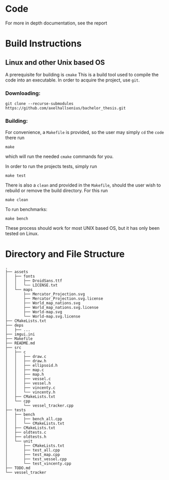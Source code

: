 # Code
For more in depth documentation, see the report

# Build Instructions

## Linux and other Unix based OS
A prerequisite for building is ``cmake`` This is a build tool used to compile the code into an executable. In order to acquire the project, use ``git``.

### Downloading:

```
git clone --recurse-submodules https://github.com/axelhallsenius/bachelor_thesis.git
```

### Building:

For convenience, a ``Makefile`` is provided, so the user may simply ``cd`` the ``code`` there run
```
make
```
which will run the needed ``cmake`` commands for you.

In order to run the projects tests, simply run
```
make test
```

There is also a ``clean`` and provided in the ``Makefile``, should the user wish to rebuild or remove the build directory. For this run
```
make clean
```

To run benchmarks:
```
make bench
```
These process should work for most UNIX based OS, but it has only been tested on Linux.

# Directory and File Structure
```
.
├── assets
│   ├── fonts
│   │   ├── DroidSans.ttf
│   │   └── LICENSE.txt
│   └── maps
│       ├── Mercator_Projection.svg
│       ├── Mercator_Projection.svg.license
│       ├── World_map_nations.svg
│       ├── World_map_nations.svg.license
│       ├── World-map.svg
│       └── World-map.svg.license
├── CMakeLists.txt
├── deps
│   ├── ...
├── imgui.ini
├── Makefile
├── README.md
├── src
│   ├── c
│   │   ├── draw.c
│   │   ├── draw.h
│   │   ├── ellipsoid.h
│   │   ├── map.c
│   │   ├── map.h
│   │   ├── vessel.c
│   │   ├── vessel.h
│   │   ├── vincenty.c
│   │   └── vincenty.h
│   ├── CMakeLists.txt
│   └── cpp
│       └── vessel_tracker.cpp
├── tests
│   ├── bench
│   │   ├── bench_all.cpp
│   │   └── CMakeLists.txt
│   ├── CMakeLists.txt
│   ├── oldtests.c
│   ├── oldtests.h
│   └── unit
│       ├── CMakeLists.txt
│       ├── test_all.cpp
│       ├── test_map.cpp
│       ├── test_vessel.cpp
│       └── test_vincenty.cpp
├── TODO.md
└── vessel_tracker
```
